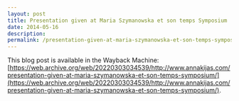```yaml
---
layout: post
title: Presentation given at Maria Szymanowska et son temps Symposium
date: 2014-05-16
description:
permalink: /presentation-given-at-maria-szymanowska-et-son-temps-symposium/
---
```


This blog post is available in the Wayback Machine: [https://web.archive.org/web/20220303034539/http://www.annakijas.com/presentation-given-at-maria-szymanowska-et-son-temps-symposium/](https://web.archive.org/web/20220303034539/http://www.annakijas.com/presentation-given-at-maria-szymanowska-et-son-temps-symposium/).